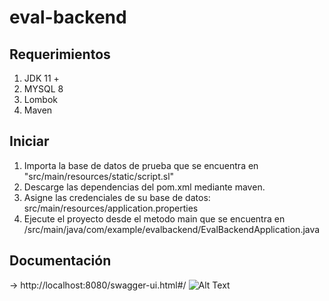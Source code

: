 # eval-backend

## Requerimientos
1. JDK 11 +
2. MYSQL 8
3. Lombok
4. Maven

## Iniciar
1. Importa la base de datos de prueba que se encuentra en "src/main/resources/static/script.sl"
2. Descarge las dependencias del pom.xml mediante maven.
3. Asigne las credenciales de su base de datos: src/main/resources/application.properties
4. Ejecute el proyecto desde el metodo main que se encuentra en /src/main/java/com/example/evalbackend/EvalBackendApplication.java

## Documentación
-> http://localhost:8080/swagger-ui.html#/
![Alt Text](https://media.giphy.com/media/hjps2A1F8DojIRYNJP/giphy.gif)
